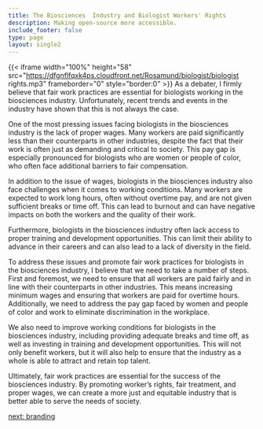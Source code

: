 ```yaml
---
title: The Biosciences  Industry and Biologist Workers' Rights
description: Making open-source more accessible.
include_footer: false
type: page
layout: single2
---
```



{{< iframe width="100%" height="58" src="https://dfgnflfqxk4ps.cloudfront.net/Rosamund/biologist/biologist rights.mp3" frameborder="0" style="border:0" >}}
As a debater, I firmly believe that fair work practices are essential for biologists working in the biosciences industry. Unfortunately, recent trends and events in the industry have shown that this is not always the case.

One of the most pressing issues facing biologists in the biosciences industry is the lack of proper wages. Many workers are paid significantly less than their counterparts in other industries, despite the fact that their work is often just as demanding and critical to society. This pay gap is especially pronounced for biologists who are women or people of color, who often face additional barriers to fair compensation.

In addition to the issue of wages, biologists in the biosciences industry also face challenges when it comes to working conditions. Many workers are expected to work long hours, often without overtime pay, and are not given sufficient breaks or time off. This can lead to burnout and can have negative impacts on both the workers and the quality of their work.

Furthermore, biologists in the biosciences industry often lack access to proper training and development opportunities. This can limit their ability to advance in their careers and can also lead to a lack of diversity in the field.

To address these issues and promote fair work practices for biologists in the biosciences industry, I believe that we need to take a number of steps. First and foremost, we need to ensure that all workers are paid fairly and in line with their counterparts in other industries. This means increasing minimum wages and ensuring that workers are paid for overtime hours. Additionally, we need to address the pay gap faced by women and people of color and work to eliminate discrimination in the workplace.

We also need to improve working conditions for biologists in the biosciences industry, including providing adequate breaks and time off, as well as investing in training and development opportunities. This will not only benefit workers, but it will also help to ensure that the industry as a whole is able to attract and retain top talent.

Ultimately, fair work practices are essential for the success of the biosciences industry. By promoting worker’s rights, fair treatment, and proper wages, we can create a more just and equitable industry that is better able to serve the needs of society.


<a href="https://workdojos.com/biologist/branding">next: branding</a>
